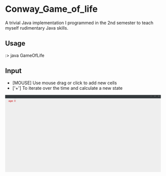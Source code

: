 # Conway_Game_of_life
A trivial Java implementation I programmed in the 2nd semester to teach myself rudimentary Java skills.

## Usage

:> java GameOfLife

## Input
* [MOUSE] Use mouse drag or click to add new cells
* ['+'] To iterate over the time and calculate a new state

![](show.gif)
